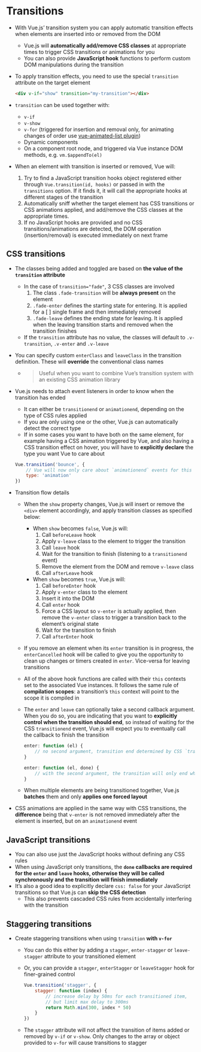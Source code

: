 # Transitions
- With Vue.js’ transition system you can apply automatic transition effects when elements are inserted into or removed from the DOM
    - Vue.js will **automatically add/remove CSS classes** at appropriate times to trigger CSS transitions or animations for you
    - You can also provide **JavaScript hook** functions to perform custom DOM manipulations during the transition
- To apply transition effects, you need to use the special `transition` attribute on the target element
	
    ```html
    <div v-if="show" transition="my-transition"></div>
    ```

- `transition` can be used together with:
    - `v-if`
    - `v-show`
    - `v-for` (triggered for insertion and removal only, for animating changes of order use [vue-animated-list plugin](https://github.com/vuejs/vue-animated-list))
    - Dynamic components
    - On a component root node, and triggered via Vue instance DOM methods, e.g. `vm.$appendTo(el)`
- When an element with transition is inserted or removed, Vue will:
    1. Try to find a JavaScript transition hooks object registered either through `Vue.transition(id, hooks)` or passed in with the `transitions` option. If it finds it, it will call the appropriate hooks at different stages of the transition
    2. Automatically sniff whether the target element has CSS transitions or CSS animations applied, and add/remove the CSS classes at the appropriate times.
    3. If no JavaScript hooks are provided and no CSS transitions/animations are detected, the DOM operation (insertion/removal) is executed immediately on next frame
## CSS transitions
- The classes being added and toggled are based on **the value of the `transition` attribute**
    - In the case of `transition="fade"`, 3 CSS classes are involved
        1. The class `.fade-transition` will be **always present** on the element
        2. `.fade-enter` defines the starting state for entering. It is applied for a [ ] single frame and then immediately removed
        3. `.fade-leave` defines the ending state for leaving. It is applied when the leaving transition starts and removed when the transition finishes
    - If the `transition` attribute has no value, the classes will default to `.v-transition`, `.v-enter` and `.v-leave`
- You can specify custom `enterClass` and `leaveClass` in the transition definition. These will **override** the conventional class names
    - > Useful when you want to combine Vue’s transition system with an existing CSS animation library
- Vue.js needs to attach event listeners in order to know when the transition has ended
    - It can either be `transitionend` or `animationend`, depending on the type of CSS rules applied
    - If you are only using one or the other, Vue.js can automatically detect the correct type
    - If in some cases you want to have both on the same element, for example having a CSS animation triggered by Vue, and also having a CSS transition effect on hover, you will have to **explicitly declare** the type you want Vue to care about
	
    ```js
    Vue.transition('bounce', {
        // Vue will now only care about `animationend` events for this transition
        type: 'animation'
    })
    ```

- Transition flow details
    - When the `show` property changes, Vue.js will insert or remove the `<div>` element accordingly, and apply transition classes as specified below:
        - When `show` becomes `false`, Vue.js will:
            1. Call `beforeLeave` hook
            2. Apply `v-leave` class to the element to trigger the transition
            3. Call `leave` hook
            4. Wait for the transition to finish (listening to a `transitionend` event)
            5. Remove the element from the DOM and remove `v-leave` class
            6. Call `afterLeave` hook
        - When `show` becomes `true`, Vue.js will:
            1. Call `beforeEnter` hook
            1. Apply `v-enter` class to the element
            1. Insert it into the DOM
            1. Call `enter` hook
            1. Force a CSS layout so `v-enter` is actually applied, then remove the `v-enter` class to trigger a transition back to the element’s original state
            1. Wait for the transition to finish
            1. Call `afterEnter` hook
    - If you remove an element when its `enter` transition is in progress, the `enterCancelled` hook will be called to give you the opportunity to clean up changes or timers created in `enter`. Vice-versa for leaving transitions
    - All of the above hook functions are called with their `this` contexts set to the associated Vue instances. It follows the same rule of **compilation scopes**: a transition’s `this` context will point to the scope it is compiled in
    - The `enter` and `leave` can optionally take a second callback argument. When you do so, you are indicating that you want to **explicitly control when the transition should end**, so instead of waiting for the CSS `transitionend` event, Vue.js will expect you to eventually call the callback to finish the transition
    	
        ```js
        enter: function (el) {
            // no second argument, transition end determined by CSS `transitionend` event
        }

        enter: function (el, done) {
            // with the second argument, the transition will only end when `done` is called
        }
        ```

    - When multiple elements are being transitioned together, Vue.js **batches** them and only **applies one forced layout**
- CSS animations are applied in the same way with CSS transitions, the **difference** being that `v-enter` is not removed immediately after the element is inserted, but on an `animationend` event
## JavaScript transitions
- You can also use just the JavaScript hooks without defining any CSS rules
- When using JavaScript only transitions, the **`done` callbacks are required for the `enter` and `leave` hooks, otherwise they will be called synchronously and the transition will finish immediately**
- It’s also a good idea to explicitly declare `css: false` for your JavaScript transitions so that Vue.js can **skip the CSS detection**
    - This also prevents cascaded CSS rules from accidentally interfering with the transition
## Staggering transitions
- Create staggering transitions when using `transition` **with `v-for`**
    - You can do this either by adding a `stagger`, `enter-stagger` or `leave-stagger` attribute to your transitioned element
    - Or, you can provide a `stagger`, `enterStagger` or `leaveStagger` hook for finer-grained control
    	
        ```js
        Vue.transition('stagger', {
            stagger: function (index) {
                // increase delay by 50ms for each transitioned item,
                // but limit max delay to 300ms
                return Math.min(300, index * 50)
            }
        })
        ```
    
    - The `stagger` attribute will not affect the transition of items added or removed by `v-if` or `v-show`. Only changes to the array or object provided to `v-for` will cause transitions to stagger